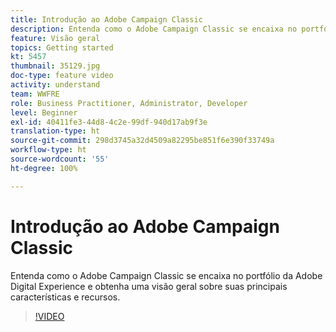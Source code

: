```yaml
---
title: Introdução ao Adobe Campaign Classic
description: Entenda como o Adobe Campaign Classic se encaixa no portfólio da Adobe Digital Experience e obtenha uma visão geral sobre suas principais características e recursos.
feature: Visão geral
topics: Getting started
kt: 5457
thumbnail: 35129.jpg
doc-type: feature video
activity: understand
team: WWFRE
role: Business Practitioner, Administrator, Developer
level: Beginner
exl-id: 40411fe3-44d8-4c2e-99df-940d17ab9f3e
translation-type: ht
source-git-commit: 298d3745a32d4509a82295be851f6e390f33749a
workflow-type: ht
source-wordcount: '55'
ht-degree: 100%

---
```


# Introdução ao Adobe Campaign Classic

Entenda como o Adobe Campaign Classic se encaixa no portfólio da Adobe Digital Experience e obtenha uma visão geral sobre suas principais características e recursos.

>[!VIDEO](https://video.tv.adobe.com/v/35129?quality=12)
